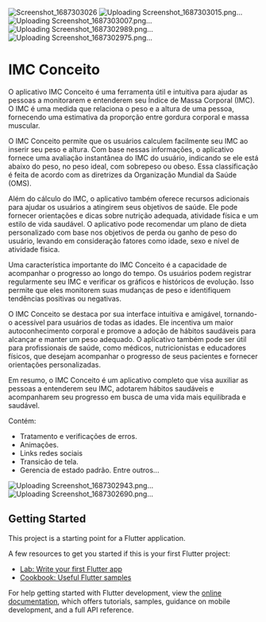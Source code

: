 ![Screenshot_1687303026](https://github.com/JhonSilva98/imc_conceito/assets/53879683/90a3bcbf-b182-434d-96b1-0262ca9a80e6)
![Uploading Screenshot_1687303015.png…]()
![Uploading Screenshot_1687303007.png…]()
![Uploading Screenshot_1687302989.png…]()
![Uploading Screenshot_1687302975.png…]()
# IMC Conceito

O aplicativo IMC Conceito é uma ferramenta útil e intuitiva para ajudar as pessoas a monitorarem e entenderem seu Índice de Massa Corporal (IMC). O IMC é uma medida que relaciona o peso e a altura de uma pessoa, fornecendo uma estimativa da proporção entre gordura corporal e massa muscular.

O IMC Conceito permite que os usuários calculem facilmente seu IMC ao inserir seu peso e altura. Com base nessas informações, o aplicativo fornece uma avaliação instantânea do IMC do usuário, indicando se ele está abaixo do peso, no peso ideal, com sobrepeso ou obeso. Essa classificação é feita de acordo com as diretrizes da Organização Mundial da Saúde (OMS).

Além do cálculo do IMC, o aplicativo também oferece recursos adicionais para ajudar os usuários a atingirem seus objetivos de saúde. Ele pode fornecer orientações e dicas sobre nutrição adequada, atividade física e um estilo de vida saudável. O aplicativo pode recomendar um plano de dieta personalizado com base nos objetivos de perda ou ganho de peso do usuário, levando em consideração fatores como idade, sexo e nível de atividade física.

Uma característica importante do IMC Conceito é a capacidade de acompanhar o progresso ao longo do tempo. Os usuários podem registrar regularmente seu IMC e verificar os gráficos e históricos de evolução. Isso permite que eles monitorem suas mudanças de peso e identifiquem tendências positivas ou negativas.

O IMC Conceito se destaca por sua interface intuitiva e amigável, tornando-o acessível para usuários de todas as idades. Ele incentiva um maior autoconhecimento corporal e promove a adoção de hábitos saudáveis para alcançar e manter um peso adequado. O aplicativo também pode ser útil para profissionais de saúde, como médicos, nutricionistas e educadores físicos, que desejam acompanhar o progresso de seus pacientes e fornecer orientações personalizadas.

Em resumo, o IMC Conceito é um aplicativo completo que visa auxiliar as pessoas a entenderem seu IMC, adotarem hábitos saudáveis ​​e acompanharem seu progresso em busca de uma vida mais equilibrada e saudável.

Contém:
- Tratamento e verificações de erros.
- Animações.
- Links redes sociais
- Transicão de tela.
- Gerencia de estado padrão.
Entre outros...



![Uploading Screenshot_1687302943.png…]()
![Uploading Screenshot_1687302690.png…]()

## Getting Started

This project is a starting point for a Flutter application.

A few resources to get you started if this is your first Flutter project:

- [Lab: Write your first Flutter app](https://docs.flutter.dev/get-started/codelab)
- [Cookbook: Useful Flutter samples](https://docs.flutter.dev/cookbook)

For help getting started with Flutter development, view the
[online documentation](https://docs.flutter.dev/), which offers tutorials,
samples, guidance on mobile development, and a full API reference.
